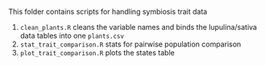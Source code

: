 This folder contains scripts for handling symbiosis trait data

1. `clean_plants.R` cleans the variable names and binds the lupulina/sativa data tables into one `plants.csv`
2. `stat_trait_comparison.R` stats for pairwise population comparison
3. `plot_trait_comparison.R` plots the states table
